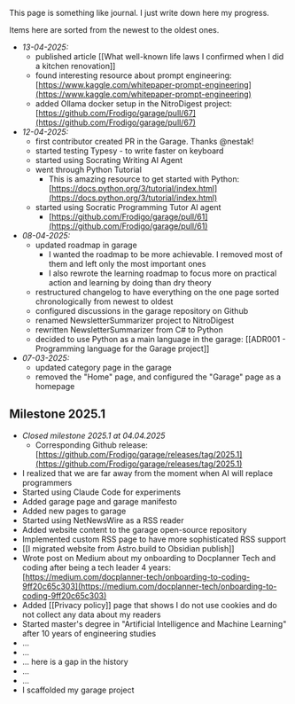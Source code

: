 This page is something like journal. I just write down here my progress.

Items here are sorted from the newest to the oldest ones.

- *13-04-2025:*
  - published article [[What well-known life laws I confirmed when I did a kitchen renovation]]
  - found interesting resource about prompt engineering: [https://www.kaggle.com/whitepaper-prompt-engineering](https://www.kaggle.com/whitepaper-prompt-engineering)
  - added Ollama docker setup in the NitroDigest project: [https://github.com/Frodigo/garage/pull/67](https://github.com/Frodigo/garage/pull/67)
- *12-04-2025:*
  - first contributor created PR in the Garage. Thanks @nestak!
  - started testing Typesy - to write faster on keyboard
  - started using Socrating Writing AI Agent
  - went through Python Tutorial
    - This is amazing resource to get started with Python: [https://docs.python.org/3/tutorial/index.html](https://docs.python.org/3/tutorial/index.html)
  - started using Socratic Programming Tutor AI agent
    - [https://github.com/Frodigo/garage/pull/61](https://github.com/Frodigo/garage/pull/61)
- *08-04-2025:*
  - updated roadmap in garage
    - I wanted the roadmap to be more achievable. I removed most of them and left only the most important ones
    - I also rewrote the learning roadmap to focus more on practical action and learning by doing than dry theory
  - restructured changelog to have everything on the one page sorted chronologically from newest to oldest
  - configured discussions in the garage repository on Github
  - renamed NewsletterSummarizer project to NitroDigest
  - rewritten NewsletterSummarizer from C# to Python
  - decided to use Python as a main language in the garage: [[ADR001 - Programming language for the Garage project]]
- *07-03-2025:*
  - updated category page in the garage
  - removed the "Home" page, and configured the "Garage" page as a homepage

## Milestone 2025.1

- *Closed milestone 2025.1 at 04.04.2025*
  - Corresponding Github release: [https://github.com/Frodigo/garage/releases/tag/2025.1](https://github.com/Frodigo/garage/releases/tag/2025.1)
- I realized that we are far away from the moment when AI will replace programmers
- Started using Claude Code for experiments
- Added garage page and garage manifesto
- Added new pages to garage
- Started using NetNewsWire as a RSS reader
- Added website content to the garage open-source repository
- Implemented custom RSS page to have more sophisticated RSS support
- [[I migrated website from Astro.build to Obsidian publish]]
- Wrote post on Medium about my onboarding to Docplanner Tech and coding after being a tech leader 4 years: [https://medium.com/docplanner-tech/onboarding-to-coding-9ff20c65c303](https://medium.com/docplanner-tech/onboarding-to-coding-9ff20c65c303)
- Added [[Privacy policy]] page that shows I do not use cookies and do not collect any data about my readers
- Started master's degree in "Artificial Intelligence and Machine Learning" after 10 years of engineering studies
- ...
- ...
- ... here is a gap in the history
- ...
- ...
- I scaffolded my garage project
